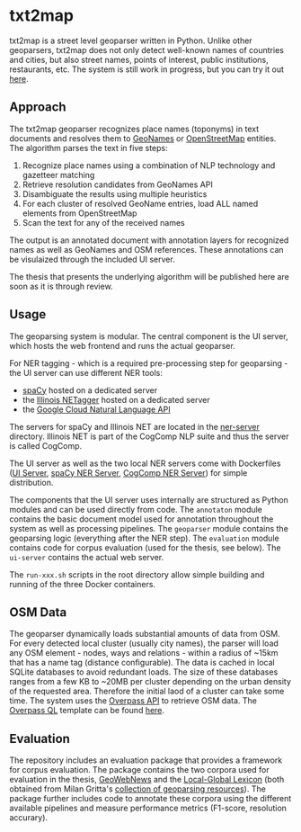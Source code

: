 # txt2map

txt2map is a street level geoparser written in Python. Unlike other geoparsers, txt2map does not only detect well-known names of countries and cities, but also street names, points of interest, public institutions, restaurants, etc. The system is still work in progress, but you can try it out [here](http://54.229.3.214). 

## Approach

The txt2map geoparser recognizes place names (toponyms) in text documents and resolves them to [GeoNames](https://www.geonames.org) or [OpenStreetMap](https://www.openstreetmap.org) entities. The algorithm parses the text in five steps:

1. Recognize place names using a combination of NLP technology and gazetteer matching
2. Retrieve resolution candidates from GeoNames API
3. Disambiguate the results using multiple heuristics
4. For each cluster of resolved GeoName entries, load ALL named elements from OpenStreetMap
5. Scan the text for any of the received names

The output is an annotated document with annotation layers for recognized names as well as GeoNames and OSM references. These annotations can be visulaized through the included UI server. 

The thesis that presents the underlying algorithm will be published here are soon as it is through review.


## Usage

The geoparsing system is modular. The central component is the UI server, which hosts the web frontend and runs the actual geoparser. 

For NER tagging - which is a required pre-processing step for geoparsing - the UI server can use different NER tools:

- [spaCy](https://spacy.io) hosted on a dedicated server
- the [Illinois NETagger](https://cogcomp.seas.upenn.edu/page/software_view/NETagger) hosted on a dedicated server
- the [Google Cloud Natural Language API](https://cloud.google.com/natural-language/)

The servers for spaCy and Illinois NET are located in the [ner-server](ner-server) directory. Illinois NET is part of the CogComp NLP suite and thus the server is called CogComp.

The UI server as well as the two local NER servers come with Dockerfiles ([UI Server](Dockerfile), [spaCy NER Server](ner-server/spacy/Dockerfile), [CogComp NER Server](ner-server/cogcomp/Dockerfile)) for simple distribution.

The components that the UI server uses internally are structured as Python modules and can be used directly from code. The `annotaton` module contains the basic document model used for annotation throughout the system as well as processing pipelines. The `geoparser` module contains the geoparsing logic (everything after the NER step). The `evaluation` module contains code for corpus evaluation (used for the thesis, see below). The `ui-server` contains the actual web server.

The `run-xxx.sh` scripts in the root directory allow simple building and running of the three Docker containers.


## OSM Data

The geoparser dynamically loads substantial amounts of data from OSM. For every detected local cluster (usually city names), the parser will load any OSM element - nodes, ways and relations - within a radius of ~15km that has a name tag (distance configurable). The data is cached in local SQLite databases to avoid redundant loads. The size of these databases ranges from a few KB to ~20MB per cluster depending on the urban density of the requested area. Therefore the initial laod of a cluster can take some time. The system uses the [Overpass API](https://wiki.openstreetmap.org/wiki/Overpass_API) to retrieve OSM data. The [Overpass QL](https://wiki.openstreetmap.org/wiki/Overpass_API/Overpass_QL) template can be found [here](geoparser/osm.py#L93). 


## Evaluation

The repository includes an evaluation package that provides a framework for corpus evaluation. The package contains the two corpora used for evaluation in the thesis, [GeoWebNews](https://link.springer.com/article/10.1007/s10579-019-09475-3) and the [Local-Global Lexicon](https://ieeexplore.ieee.org/abstract/document/5447903) (both obtained from Milan Gritta's [collection of geoparsing resources](https://github.com/milangritta/Pragmatic-Guide-to-Geoparsing-Evaluation)). The package further includes code to annotate these corpora using the different available pipelines and measure performance metrics (F1-score, resolution accurary).